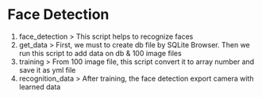 # Face Detection
1. face_detection > This script helps to recognize faces
2. get_data > First, we must to create db file by SQLite Browser. Then we run this script to add data on db & 100 image files
3. training > From 100 image file, this script convert it to array number and save it as yml file
4. recognition_data > After training, the face detection export camera with learned data
